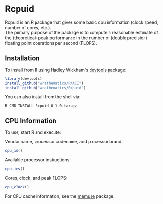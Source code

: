 # Rcpuid

Rcpuid is an R package that gives some basic cpu information (clock speed, number of cores, etc.).  
The primary purpose of the package is to compute a reasonable estimate of the (theoretical) peak
performance in the number of (double precision) floating point operations per second (FLOPS).


## Installation

To install from R using Hadley Wickham's 
[devtools](https://github.com/hadley/devtools) package:

```r
library(devtools)
install_github("wrathematics/RNACI")
install_github("wrathematics/Rcpuid")
```

You can also install from the shell via:

```
R CMD INSTALL Rcpuid_0.1-0.tar.gz
```

## CPU Information

To use, start R and execute:

Vendor name, processor codename, and processor brand:

```r
cpu_id()
```

Available processor instructions:

```r
cpu_ins()
```

Cores, clock, and peak FLOPS:

```r
cpu_clock()
```

For CPU cache information, see the
[memuse](https://github.com/wrathematics/memuse) package.
